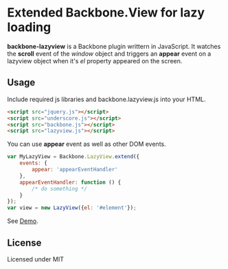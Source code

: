 # Extended Backbone.View for lazy loading

**backbone-lazyview** is a Backbone plugin writtern in JavaScript.
It watches the **scroll** event of the *window* object and triggers an **appear** event on a lazyview object when it's *el* property appeared on the screen.

## Usage

Include required js libraries and backbone.lazyview.js into your HTML.

```html
<script src="jquery.js"></script>
<script src="underscore.js"></script>
<script src="backbone.js"></script>
<script src="lazyview.js"></script>
```

You can use **appear** event as well as other DOM events.

```js
var MyLazyView = Backbone.LazyView.extend({
    events: {
        appear: 'appearEventHandler'
    },
    appearEventHandler: function () {
        /* do something */
    }
});
var view = new LazyView({el: '#element'});
```

See [Demo](http://yuku-t.com/backbone-lazyview).

## License

Licensed under MIT
